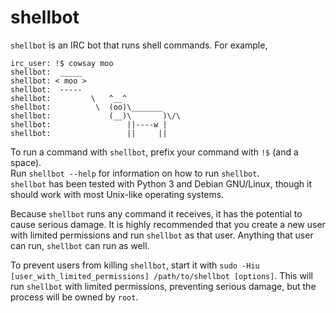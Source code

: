 # shellbot
`shellbot` is an IRC bot that runs shell commands. For example,
```
irc_user: !$ cowsay moo
shellbot:  _____
shellbot: < moo >
shellbot:  -----
shellbot:         \   ^__^
shellbot:          \  (oo)\_______
shellbot:             (__)\       )\/\
shellbot:                 ||----w |
shellbot:                 ||     ||
```

To run a command with `shellbot`, prefix your command with `!$` (and a space).  
Run `shellbot --help` for information on how to run `shellbot`.  
`shellbot` has been tested with Python 3 and Debian GNU/Linux, though it should work with most Unix-like operating systems.

Because `shellbot` runs any command it receives, it has the potential to cause serious damage. It is highly recommended that you create a new user with limited permissions and run `shellbot` as that user. Anything that user can run, `shellbot` can run as well.

To prevent users from killing `shellbot`, start it with `sudo -Hiu [user_with_limited_permissions] /path/to/shellbot [options]`. This will run `shellbot` with limited permissions, preventing serious damage, but the process will be owned by `root`.

